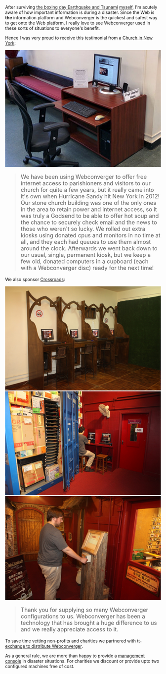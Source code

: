After surviving [the boxing day Earthquake and
Tsunami](https://en.wikipedia.org/wiki/2004_Indian_Ocean_earthquake_and_tsunami)
[myself](http://www.flickr.com/photos/hendry/sets/72157594221653395/), I'm acutely aware of how important information is during a disaster. Since
the Web is <strong>the</strong> information platform and Webconverger is the quickest and safest way to get onto the Web platform, I really love to see
Webconverger used in these sorts of situations to everyone's benefit.

Hence I was very proud to receive this testimonial from a [Church in New
York](http://ccrye.org/):

<img src=/img/churchkiosk.jpg alt="Webconverger as serving as a reliable Web kiosk">

<blockquote style="font-size:large">
We have been using Webconverger to offer free internet access to parishioners
and visitors to our church for quite a few years, but it really came into it's
own when Hurricane Sandy hit New York in 2012! Our stone church building was
one of the only ones in the area to retain power and internet access, so it was
truly a Godsend to be able to offer hot soup and the chance to securely check
email and the news to those who weren't so lucky. We rolled out extra kiosks
using donated cpus and monitors in no time at all, and they each had queues to
use them almost around the clock. Afterwards we went back down to our usual,
single, permanent kiosk, but we keep a few old, donated computers in a cupboard
(each with a Webconverger disc) ready for the next time!
</blockquote>

We also sponsor [Crossroads](http://crossroads.org.hk/our-sponsors):

<img src=/img/crossroads-kiosk.jpg title="Webconverger public internet kiosks">
<img src=/img/crossroads-volunteer-signup.jpg title="Pair of volunteer sign-up kiosks (you can also see the doors of our demonstration container, that shows visitors how containers are packed and what sort of items Crossroads include)">
<img src=/img/crossroads-volunteer-signin.jpg title="Volunteer sign-in kiosks that runs a very heavily modified Webconverger instance to include touchscreens and a card reader">

<blockquote style="font-size:large">Thank you for supplying so many
Webconverger configurations to us.  Webconverger has been a technology that has
brought a huge difference to us and we really appreciate access to it.
</blockquote>

To save time vetting non-profits and charities we partnered with [tt-exchange
to distribute Webconverger](http://www.ctxchange.org/node/6674).

As a general rule, we are more than happy to provide a [management
console](http://config.webconverger.com/) in disaster situations. For charities
we discount or provide upto two configured machines free of cost.
